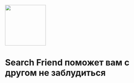[<img width="134" src="https://vk.com/images/apps/mini_apps/vk_mini_apps_logo.svg">](https://vk.com/services)

# Search Friend поможет вам с другом не заблудиться